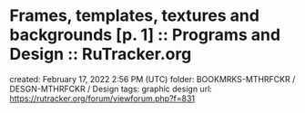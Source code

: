 # Frames, templates, textures and backgrounds [p. 1] :: Programs and Design :: RuTracker.org

created: February 17, 2022 2:56 PM (UTC)
folder: BOOKMRKS-MTHRFCKR / DESGN-MTHRFCKR / Design
tags: graphic design
url: https://rutracker.org/forum/viewforum.php?f=831